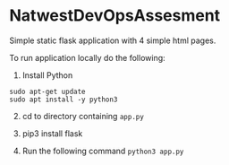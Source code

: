 # NatwestDevOpsAssesment

Simple static flask application with 4 simple html pages. 

To run application locally do the following:

1) Install Python
 ``` shell 
 sudo apt-get update
 sudo apt install -y python3
 ```

2) cd to directory containing `app.py`

3) pip3 install flask

4) Run the following command `python3 app.py`

